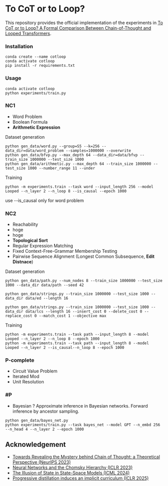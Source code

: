# To CoT or to Loop?

This repository provides the official implementation of the experiments in [To CoT or to Loop? A Formal Comparison Between Chain-of-Thought and Looped Transformers](https://arxiv.org/abs/2410.01405).

### Installation
```shell
conda create --name cotloop
conda activate cotloop
pip install -r requirements.txt
```

### Usage

```shell
conda activate cotloop
python experiments/train.py
```

### NC1
- Word Problem
- Boolean Formula
- **Arithmetic Expression**

Dataset generation
```shell
python gen_data/word.py --group=S5 --k=256 --data_dir=data/word_problem --samples=1000000 --overwrite
python gen_data/bfvp.py --max_depth 64 --data_dir=data/bfvp --train_size 1000000 --test_size 1000
python gen_data/arithmetic.py --max_depth 64 --train_size 1000000 --test_size 1000 --number_range 11 --under
```

Training
```shell
python -m experiments.train --task word --input_length 256 --model Looped --n_layer 2 --n_loop 8 --is_causal --epoch 1000
```
use --is_causal only for word problem

### NC2
- Reachability
- hoge
- hoge
- **Topological Sort**
- Regular Expression Matching
- Fixed Context-Free-Grammar Membership Testing 
- Pairwise Sequence Alignment (Longest Common Subsequence, **Edit Distnace**)

Dataset generation
```shell
python gen_data/path.py --num_nodes 8 --train_size 1000000 --test_size 1000 --data_dir data/path --seed 42

python gen_data/strings.py --train_size 1000000 --test_size 1000 --data_dir data/ed --length 16

python gen_data/strings.py --train_size 1000000 --test_size 1000 --data_dir data/lcs --length 16 --insert_cost 0 --delete_cost 0 --replace_cost 0 --match_cost 1 --objective max
```

Training
```shell
python -m experiments.train --task path --input_length 8 --model Looped --n_layer 2 --n_loop 8 --epoch 1000
python -m experiments.train --task path --input_length 8 --model Looped --n_layer 2 --is_causal--n_loop 8 --epoch 1000  
```

### P-complete
- Circuit Value Problem
- Iterated Mod 
- Unit Resolution

### #P
- Bayesian ?
Approximate inference in Bayesian networks.
Forward inference by ancestor sampling.

```shell
python gen_data/bayes_net.py
python experiments/train.py --task bayes_net --model GPT --n_embd 256 --n_head 4 --n_layer 2 --epoch 1000 
```

## Acknowledgement
- [Towards Revealing the Mystery behind Chain of Thought: a Theoretical Perspective (NeurIPS 2023)](https://github.com/guyuntian/CoT_benchmark)
- [Neural Networks and the Chomsky Hierarchy (ICLR 2023)](https://github.com/google-deepmind/neural_networks_chomsky_hierarchy/tree/main)
- [The Illusion of State in State-Space Models (ICML 2024)](https://github.com/jopetty/word-problem)
- [Progressive distillation induces an implicit curriculum (ICLR 2025)](https://github.com/abhishekpanigrahi1996/ProgressiveDistillation)